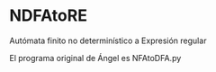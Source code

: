 # NDFAtoRE
Autómata finito no determinístico a Expresión regular

El programa original de Ángel es
NFAtoDFA.py

